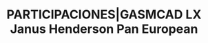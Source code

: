 ---
layout: asset
title: PARTICIPACIONES|GASMCAD LX Janus Henderson  Pan European
isin: LU0995140356
---